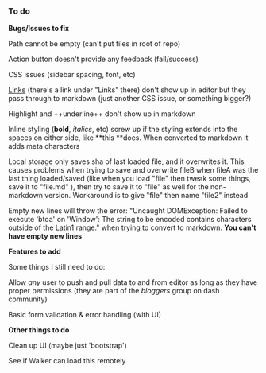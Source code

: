### To do

**Bugs/Issues to fix**

Path cannot be empty (can't put files in root of repo)

Action button doesn't provide any feedback (fail/success)

CSS issues (sidebar spacing, font, etc)

[Links](http://www.wikipedia.com) (there's a link under "Links" there) don't show up in editor but they pass through to markdown (just another CSS issue, or something bigger?)

Highlight and ++underline++ don't show up in markdown

Inline styling (**bold**, _italics_, etc) screw up if the styling extends into the spaces on either side, like **this **does.  When converted to markdown it adds meta characters

Local storage only saves sha of last loaded file,  and it overwrites it.  This causes problems when trying to save and overwrite fileB when fileA was the last thing loaded/saved (like when you load "file" then tweak some things, save it to "file.md" ), then try to save it to "file" as well for the non-markdown version.  Workaround is to give "file" then name "file2" instead

Empty new lines will throw the error: "Uncaught DOMException: Failed to execute 'btoa' on 'Window': The string to be encoded contains characters outside of the Latin1 range." when trying to convert to markdown.  **You can't have empty new lines**

**Features to add**

Some things I still need to do: 

Allow _any_ user to push and pull data to and from editor as long as they have proper permissions (they are part of the _bloggers_ group on dash community)

Basic form validation & error handling (with UI) 

**Other things to do**

Clean up UI (maybe just 'bootstrap')

See if Walker can load this remotely
